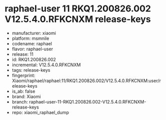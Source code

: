 # raphael-user 11 RKQ1.200826.002 V12.5.4.0.RFKCNXM release-keys
- manufacturer: xiaomi
- platform: msmnile
- codename: raphael
- flavor: raphael-user
- release: 11
- id: RKQ1.200826.002
- incremental: V12.5.4.0.RFKCNXM
- tags: release-keys
- fingerprint: Xiaomi/raphael/raphael:11/RKQ1.200826.002/V12.5.4.0.RFKCNXM:user/release-keys
- is_ab: false
- brand: Xiaomi
- branch: raphael-user-11-RKQ1.200826.002-V12.5.4.0.RFKCNXM-release-keys
- repo: xiaomi_raphael_dump
